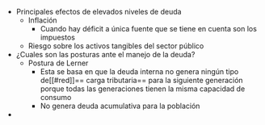 - Principales efectos de elevados niveles de deuda
	- Inflación
		- Cuando hay déficit a única fuente que se tiene en cuenta son los impuestos
	- Riesgo sobre los activos tangibles del sector público
- ¿Cuales son las posturas ante el manejo de la deuda?
	- Postura de Lerner
		- Esta  se basa en que la deuda interna no genera ningún tipo de[[#red]]== carga  tributaria== para la siguiente generación porque todas las generaciones tienen la misma capacidad de consumo
		- No genera deuda acumulativa para la población
-
